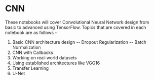 # CNN
These notebooks will cover Convolutional Neural Network design from basic to advanced using TensorFlow.
Topics that are covered in each notebook are as follows - 
1. Basic CNN architecture design -- Dropout Regularization -- Batch Normalization
2. CNN with Callbacks
3. Working on real-world datasets
4. Using established architectures like VGG16
5. Transfer Learning 
6. U-Net
